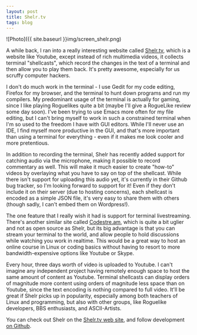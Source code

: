```yaml
---
layout: post
title: Shelr.tv
tags: blog
---
```


![Photo]({{ site.baseurl }}img/screen_shelr.png)

A while back, I ran into a really interesting website called <a href="http://shelr.tv">Shelr.tv</a>, which is a website like Youtube, except instead of rich multimedia videos, it collects terminal "shellcasts", which record the changes in the text of a terminal and then allow you to play them back. It's pretty awesome, especially for us scruffy computer hackers.

I don't do much work in the terminal - I use Gedit for my code editing, Firefox for my browser, and the terminal to hunt down programs and run my compilers. My predominant usage of the terminal is actually for gaming, since I like playing Roguelikes quite a bit (maybe I'll give a RogueLike review some day soon). I've been trying to use Emacs more often for my file editing, but I can't bring myself to work in such a constrained terminal when I'm so used to the freedom I have with GUI editors. While I'll never use an IDE, I find myself more productive in the GUI, and that's more important than using a terminal for everything - even if it makes me look cooler and more pretentious.

In addition to recording the terminal,  Shelr has recently added support for catching audio via the microphone, making it possible to record commentary as well. This will make it much easier to create "how-to" videos by overlaying what you have to say on top of the shellcast. While there isn't support for uploading this audio yet, it's currently in their Github bug tracker, so I'm looking forward to support for it! Even if they don't include it on their server (due to hosting concerns), each shellcast is encoded as a simple JSON file, it's very easy to share them with others (though sadly, I can't embed them on Wordpress!).

The one feature that I really wish it had is support for terminal livestreaming. There's another similar site called <a href="http://codestre.am">Codestre.am</a>, which is quite a bit uglier and not as open source as Shelr, but its big advantage is that you can stream your terminal to the world, and allow people to hold discussions while watching you work in realtime. This would be a great way to host an online course in Linux or coding basics without having to resort to more bandwidth-expensive options like Youtube or Skype.

Every hour, three days worth of video is uploaded to Youtube. I can't imagine any independent project having remotely enough space to host the same amount of content as Youtube. Terminal shellcasts can display orders of magnitude more content using orders of magnitude less space than on Youtube, since the text encoding is nothing compared to full video. It'll be great if Shelr picks up in popularity, especially among both teachers of Linux and programming, but also with other groups, like Roguelike developers, BBS enthusiasts, and ASCII-Artists.

You can check out Shelr on the <a href="http://shelr.tv">Shelr.tv web site</a>, and follow development <a href="https://github.com/shelr">on Github</a>.

